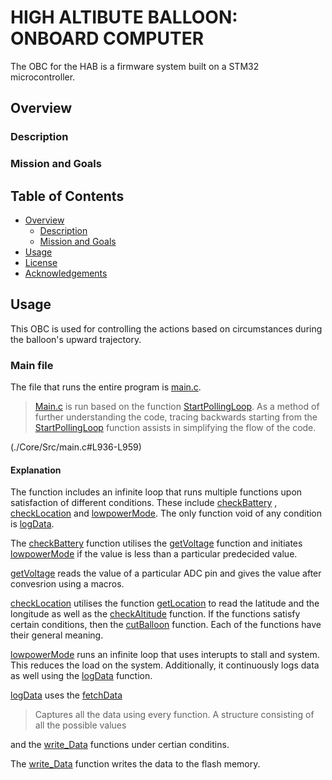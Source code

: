 # HIGH ALTIBUTE BALLOON: ONBOARD COMPUTER
The OBC for the HAB is a firmware system built on a STM32 microcontroller.

## Overview
### Description

### Mission and Goals

## Table of Contents
- [Overview](#overview)
  - [Description](#description)
  - [Mission and Goals](#mission-and-goals)
- [Usage](#usage)
- [License](#license)
- [Acknowledgements](#acknowledgements)

## Usage 
This OBC is used for controlling the actions based on circumstances during the balloon's upward trajectory.

### Main file
The file that runs the entire program is [main.c](./Core/Src/main.c).
> [Main.c](./Core/Src/main.c) is run based on the function [StartPollingLoop](./Core/Src/main.c#L936). 
As a method of further understanding the code, tracing backwards starting from the [StartPollingLoop](./Core/Src/main.c#L936) function assists in simplifying the flow of the code.

(./Core/Src/main.c#L936-L959)

#### Explanation
The function includes an infinite loop that runs multiple functions upon satisfaction of different conditions. These include [checkBattery](./Core/Src/main.c#L240-L246) , [checkLocation](./Core/Src/main.c#L259-L272) and [lowpowerMode](./Core/Src/main.c#L190-L201). The only function void of any condition is [logData](./Core/Src/main.c#L167-L175).

The [checkBattery](./Core/Src/main.c#L240-L246) function utilises the [getVoltage](./Core/Src/main.c#L203-L220) function and initiates [lowpowerMode](./Core/Src/main.c#L190-L201) if the value is less than a particular predecided value.

[getVoltage](./Core/Src/main.c#L203-L220) reads the value of a particular ADC pin and gives the value after convesrion using a macros.

[checkLocation](./Core/Src/main.c#L259-L272) utilises the function [getLocation](./Core/Src/HAWB_APRS.c#L21-L23) to read the latitude and the longitude as well as the [checkAltitude](./Core/Src/main.c#L248-L257) function. If the functions satisfy certain conditions, then the [cutBalloon](./Core/Src/main.c#L177-L188) function. Each of the functions have their general meaning.

[lowpowerMode](./Core/Src/main.c#L190-L201) runs an infinite loop that uses interupts to stall and system. This reduces the load on the system. Additionally, it continuously logs data as well using the [logData](./Core/Src/main.c#L167-L175) function.

[logData](./Core/Src/main.c#L167-L175) uses the [fetchData](./Core/Src/main.c#L156-L165)
> Captures all the data using every function. A structure consisting of all the possible values

 and the [write_Data](./Core/Src/data_storage.c#L34-L50) functions under certian conditins. 

The [write_Data](./Core/Src/data_storage.c#L34-L50) function writes the data to the flash memory.














